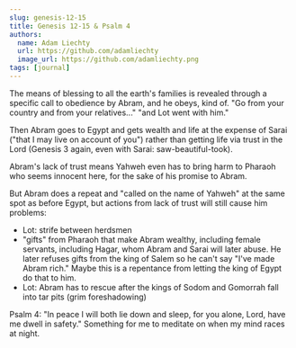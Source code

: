```yaml
---
slug: genesis-12-15
title: Genesis 12-15 & Psalm 4
authors:
  name: Adam Liechty
  url: https://github.com/adamliechty
  image_url: https://github.com/adamliechty.png
tags: [journal]
---
```


The means of blessing to all the earth's families is revealed through a specific
call to obedience by Abram, and he obeys, kind of. "Go from your country and
from your relatives..." "and Lot went with him."

Then Abram goes to Egypt and gets wealth and life at the expense of Sarai ("that
I may live on account of you") rather than getting life via trust in the Lord
(Genesis 3 again, even with Sarai: saw-beautiful-took).

Abram's lack of trust means Yahweh even has to bring harm to Pharaoh who seems
innocent here, for the sake of his promise to Abram.

But Abram does a repeat and "called on the name of Yahweh" at the same spot as
before Egypt, but actions from lack of trust will still cause him problems:

- Lot: strife between herdsmen
- "gifts" from Pharaoh that make Abram wealthy, including female servants,
  including Hagar, whom Abram and Sarai will later abuse. He later refuses
  gifts from the king of Salem so he can't say "I've made Abram rich." Maybe
  this is a repentance from letting the king of Egypt do that to him.
- Lot: Abram has to rescue after the kings of Sodom and Gomorrah fall into tar
  pits (grim foreshadowing)

Psalm 4: "In peace I will both lie down and sleep, for you alone, Lord, have me
dwell in safety." Something for me to meditate on when my mind races at night.
